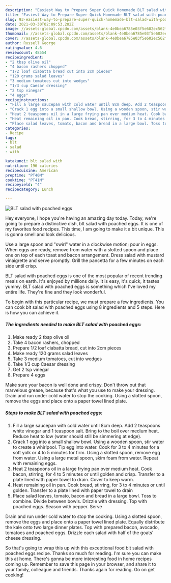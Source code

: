 ```yaml
---
description: "Easiest Way to Prepare Super Quick Homemade BLT salad with poached eggs"
title: "Easiest Way to Prepare Super Quick Homemade BLT salad with poached eggs"
slug: 93-easiest-way-to-prepare-super-quick-homemade-blt-salad-with-poached-eggs
date: 2021-03-30T02:09:53.202Z
image: //assets-global.cpcdn.com/assets/blank-4e0bea6785e03f5e602ec562f230caae08da540cada707380b4fe1bbebba43da.png
thumbnail: //assets-global.cpcdn.com/assets/blank-4e0bea6785e03f5e602ec562f230caae08da540cada707380b4fe1bbebba43da.png
cover: //assets-global.cpcdn.com/assets/blank-4e0bea6785e03f5e602ec562f230caae08da540cada707380b4fe1bbebba43da.png
author: Russell George
ratingvalue: 4.6
reviewcount: 48554
recipeingredient:
- "2 tbsp olive oil"
- "4 bacon rashers chopped"
- "1/2 loaf ciabatta bread cut into 2cm pieces"
- "120 grams salad leaves"
- "3 medium tomatoes cut into wedges"
- "1/3 cup Caesar dressing"
- "2 tsp vinegar"
- "4 eggs"
recipeinstructions:
- "Fill a large saucepan with cold water until 8cm deep. Add 2 teaspoons white vinegar and 1 teaspoon salt. Bring to the boil over medium heat. Reduce heat to low (water should still be simmering at edge)."
- "Crack 1 egg into a small shallow bowl. Using a wooden spoon, stir water to create a whirlpool. Tip egg into water. Cook for 3 to 4 minutes for a soft yolk or 4 to 5 minutes for firm. Using a slotted spoon, remove egg from water. Using a large metal spoon, skim foam from water. Repeat with remaining eggs."
- "Heat 2 teaspoons oil in a large frying pan over medium heat. Cook bacon, stirring, for 4 to 5 minutes or until golden and crisp. Transfer to a plate lined with paper towel to drain. Cover to keep warm."
- "Heat remaining oil in pan. Cook bread, stirring, for 3 to 4 minutes or until golden. Transfer to a plate lined with paper towel to drain"
- "Place salad leaves, tomato, bacon and bread in a large bowl. Toss to combine. Divide between bowls. Drizzle with dressing. Top with poached eggs. Season with pepper. Serve"
categories:
- Recipe
tags:
- blt
- salad
- with

katakunci: blt salad with 
nutrition: 196 calories
recipecuisine: American
preptime: "PT40M"
cooktime: "PT41M"
recipeyield: "4"
recipecategory: Lunch

---
```



![BLT salad with poached eggs](//assets-global.cpcdn.com/assets/blank-4e0bea6785e03f5e602ec562f230caae08da540cada707380b4fe1bbebba43da.png)

Hey everyone, I hope you're having an amazing day today. Today, we're going to prepare a distinctive dish, blt salad with poached eggs. It is one of my favorites food recipes. This time, I am going to make it a bit unique. This is gonna smell and look delicious.

Use a large spoon and &#34;swirl&#34; water in a clockwise motion; pour in eggs. When eggs are ready, remove from water with a slotted spoon and place one on top of each toast and bacon arrangement. Dress salad with mustard vinaigrette and serve promptly. Grill the pancetta for a few minutes on each side until crisp.

BLT salad with poached eggs is one of the most popular of recent trending meals on earth. It's enjoyed by millions daily. It is easy, it's quick, it tastes yummy. BLT salad with poached eggs is something which I've loved my entire life. They're fine and they look wonderful.


To begin with this particular recipe, we must prepare a few ingredients. You can cook blt salad with poached eggs using 8 ingredients and 5 steps. Here is how you can achieve it.

<!--inarticleads1-->

##### The ingredients needed to make BLT salad with poached eggs:

1. Make ready 2 tbsp olive oil
1. Take 4 bacon rashers, chopped
1. Prepare 1/2 loaf ciabatta bread, cut into 2cm pieces
1. Make ready 120 grams salad leaves
1. Take 3 medium tomatoes, cut into wedges
1. Take 1/3 cup Caesar dressing
1. Get 2 tsp vinegar
1. Prepare 4 eggs


Make sure your bacon is well done and crispy. Don&#39;t throw out that marvelous grease, because that&#39;s what you use to make your dressing. Drain and run under cold water to stop the cooking. Using a slotted spoon, remove the eggs and place onto a paper towel lined plate. 

<!--inarticleads2-->

##### Steps to make BLT salad with poached eggs:

1. Fill a large saucepan with cold water until 8cm deep. Add 2 teaspoons white vinegar and 1 teaspoon salt. Bring to the boil over medium heat. Reduce heat to low (water should still be simmering at edge).
1. Crack 1 egg into a small shallow bowl. Using a wooden spoon, stir water to create a whirlpool. Tip egg into water. Cook for 3 to 4 minutes for a soft yolk or 4 to 5 minutes for firm. Using a slotted spoon, remove egg from water. Using a large metal spoon, skim foam from water. Repeat with remaining eggs.
1. Heat 2 teaspoons oil in a large frying pan over medium heat. Cook bacon, stirring, for 4 to 5 minutes or until golden and crisp. Transfer to a plate lined with paper towel to drain. Cover to keep warm.
1. Heat remaining oil in pan. Cook bread, stirring, for 3 to 4 minutes or until golden. Transfer to a plate lined with paper towel to drain
1. Place salad leaves, tomato, bacon and bread in a large bowl. Toss to combine. Divide between bowls. Drizzle with dressing. Top with poached eggs. Season with pepper. Serve


Drain and run under cold water to stop the cooking. Using a slotted spoon, remove the eggs and place onto a paper towel lined plate. Equally distribute the kale onto two large dinner plates. Top with prepared bacon, avocado, tomatoes and poached eggs. Drizzle each salad with half of the goats&#39; cheese dressing. 

So that's going to wrap this up with this exceptional food blt salad with poached eggs recipe. Thanks so much for reading. I'm sure you can make this at home. There's gonna be more interesting food in home recipes coming up. Remember to save this page in your browser, and share it to your family, colleague and friends. Thanks again for reading. Go on get cooking!
